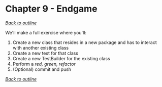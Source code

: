 # Chapter 9 - Endgame
[_Back to outline_](outline.md)

We'll make a full exercise where you'll:

1. Create a new class that resides in a new package and has to interact with another existing class
2. Create a new test for that class
3. Create a new TestBuilder for the existing class
4. Perform a _red, green, refactor_
5. (Optional) commit and push

[_Back to outline_](outline.md)